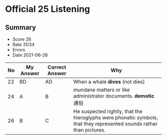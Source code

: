 # Official 25 Listening
## Summary
- Score 26
- Rate 31/34
- Errors
- Date 2021-06-26

| No | My Answer | Correct Answer | Why |
|----|-----------|----------------|-----|
| 22| BD|AD | When a whale **dives** (not dies) | 
| 24| A| B| mundane matters or like administrator documents. **demotic** 通俗| 
| 26| B| C |He suspected rightly, that the hieroglyphs were phonetic symbols, that they represented sounds rather than pictures.|



